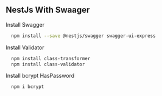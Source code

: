 
## NestJs With Swaager

Install Swagger
```bash
  npm install --save @nestjs/swagger swagger-ui-express
```

Install Validator
```bash
  npm install class-transformer
  npm install class-validator 
```    

Install bcrypt HasPassword
```bash
  npm i bcrypt
```  